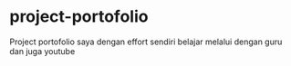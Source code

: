 # project-portofolio
Project portofolio saya dengan effort sendiri belajar melalui dengan guru dan juga youtube
